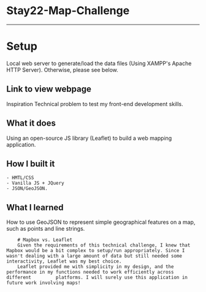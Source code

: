 # Stay22-Map-Challenge

---

# Setup

Local web server to generate/load the data files (Using XAMPP's Apache HTTP Server). Otherwise, please see below.  

## Link to view webpage 

Inspiration Technical problem to test my front-end development skills.

## What it does

Using an open-source JS library (Leaflet) to build a web mapping application.

## How I built it
```
- HMTL/CSS
- Vanilla JS + JQuery
- JSON/GeoJSON.
```
## What I learned 
How to use GeoJSON to represent simple geographical features on a map, such as points and line strings.<br>

        # Mapbox vs. Leaflet
        Given the requirements of this technical challenge, I knew that Mapbox would be a bit complex to setup/run appropriately. Since I         wasn't dealing with a large amount of data but still needed some interactivity, Leaflet was my best choice.
        Leaflet provided me with simplicity in my design, and the performance in my functions needed to work efficiently across different         platforms. I will surely use this application in future work involving maps!
        
